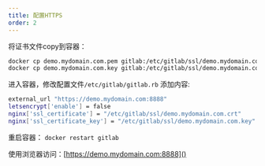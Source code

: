 ```yaml
---
title: 配置HTTPS
order: 2
---
```

将证书文件copy到容器：

``` bash
docker cp demo.mydomain.com.pem gitlab:/etc/gitlab/ssl/demo.mydomain.com.crt
docker cp demo.mydomain.com.key gitlab:/etc/gitlab/ssl/demo.mydomain.com.key
```

进入容器，修改配置文件`/etc/gitlab/gitlab.rb` 添加内容:

``` bash
external_url "https://demo.mydomain.com:8888"
letsencrypt['enable'] = false
nginx['ssl_certificate'] = "/etc/gitlab/ssl/demo.mydomain.com.crt"
nginx['ssl_certificate_key'] = "/etc/gitlab/ssl/demo.mydomain.com.key"
```

重启容器： `docker restart gitlab`

使用浏览器访问：[https://demo.mydomain.com:8888]()